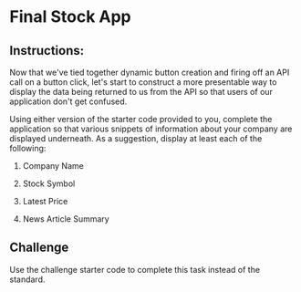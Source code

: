 # Final Stock App

## Instructions:

Now that we've tied together dynamic button creation and firing off an API call on a button click, let's start to construct a more presentable way to display the data being returned to us from the API so that users of our application don't get confused.

Using either version of the starter code provided to you, complete the application so that various snippets of information about your company are displayed underneath. As a suggestion, display at least each of the following:

1. Company Name

2. Stock Symbol

3. Latest Price

4. News Article Summary

## Challenge

Use the challenge starter code to complete this task instead of the standard.
